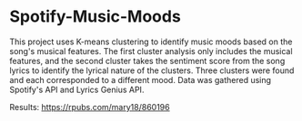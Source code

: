 # Spotify-Music-Moods
This project uses K-means clustering to identify music moods based on the song's musical features. The first cluster analysis only includes the musical features, and the second cluster takes the sentiment score from the song lyrics to identify the lyrical nature of the clusters. Three clusters were found and each corresponded to a different mood. Data was gathered using Spotify's API and Lyrics Genius API.

Results: https://rpubs.com/mary18/860196
